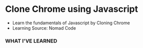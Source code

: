 # Clone Chrome using Javascript

- Learn the fundamentals of Javascript by Cloning Chrome
- Learning Source: Nomad Code

### WHAT I'VE LEARNED
